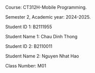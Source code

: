 Course: CT312H-Mobile Programming.

Semester 2, Academic year: 2024-2025.

Student ID 1: B2111955

Student Name 1: Chau Dinh Thong

Student ID 2: B2110011

Student Name 2: Nguyen Nhat Hao 


Class Number: M01

